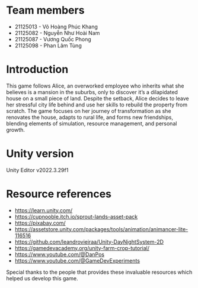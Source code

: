 # Team members

- 21125013 - Võ Hoàng Phúc Khang
- 21125082 - Nguyễn Như Hoài Nam
- 21125087 - Vương Quốc Phong
- 21125098 - Phan Lâm Tùng

# Introduction

This game follows Alice, an overworked employee who inherits what she believes is a mansion in the suburbs, only to discover it’s a dilapidated house on a small piece of land. Despite the setback, Alice decides to leave her stressful city life behind and use her skills to rebuild the property from scratch. The game focuses on her journey of transformation as she renovates the house, adapts to rural life, and forms new friendships, blending elements of simulation, resource management, and personal growth.

# Unity version

Unity Editor v2022.3.29f1

# Resource references
- https://learn.unity.com/
- https://cupnooble.itch.io/sprout-lands-asset-pack
- https://pixabay.com/
- https://assetstore.unity.com/packages/tools/animation/animancer-lite-116516
- https://github.com/leandrovieiraa/Unity-DayNightSystem-2D
- https://gamedevacademy.org/unity-farm-crop-tutorial/
- https://www.youtube.com/@DanPos
- https://www.youtube.com/@GameDevExperiments

Special thanks to the people that provides these invaluable resources which helped us develop this game.